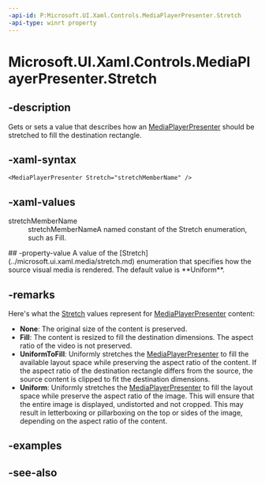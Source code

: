 ```yaml
---
-api-id: P:Microsoft.UI.Xaml.Controls.MediaPlayerPresenter.Stretch
-api-type: winrt property
---
```


<!-- Property syntax
public Windows.UI.Xaml.Media.Stretch Stretch { get;  set; }
-->

# Microsoft.UI.Xaml.Controls.MediaPlayerPresenter.Stretch

## -description
Gets or sets a value that describes how an [MediaPlayerPresenter](mediaplayerpresenter.md) should be stretched to fill the destination rectangle.

## -xaml-syntax
```xaml
<MediaPlayerPresenter Stretch="stretchMemberName" />
```


## -xaml-values
<dl><dt>stretchMemberName</dt><dd>stretchMemberNameA named constant of the Stretch enumeration, such as Fill.</dd>
</dl>
## -property-value
A value of the [Stretch](../microsoft.ui.xaml.media/stretch.md) enumeration that specifies how the source visual media is rendered. The default value is **Uniform**.

## -remarks
Here's what the [Stretch](../microsoft.ui.xaml.media/stretch.md) values represent for [MediaPlayerPresenter](mediaplayerpresenter.md) content:
+ **None**: The original size of the content is preserved.
+ **Fill**: The content is resized to fill the destination dimensions. The aspect ratio of the video is not preserved.
+ **UniformToFill**: Uniformly stretches the [MediaPlayerPresenter](mediaplayerpresenter.md) to fill the available layout space while preserving the aspect ratio of the content. If the aspect ratio of the destination rectangle differs from the source, the source content is clipped to fit the destination dimensions.
+ **Uniform**: Uniformly stretches the [MediaPlayerPresenter](mediaplayerpresenter.md) to fill the layout space while preserve the aspect ratio of the image. This will ensure that the entire image is displayed, undistorted and not cropped. This may result in letterboxing or pillarboxing on the top or sides of the image, depending on the aspect ratio of the content.


## -examples

## -see-also
